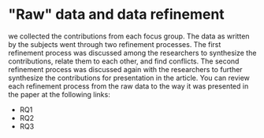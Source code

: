 # "Raw" data and data refinement
we collected the contributions from each focus group. The data as written by the subjects went through two refinement processes. The first refinement process was discussed among the researchers to synthesize the contributions, relate them to each other, and find conflicts. The second refinement process was discussed again with the researchers to further synthesize the contributions for presentation in the article. 
You can review each refinement process from the raw data to the way it was presented in the paper at the following links: 
* RQ1 
* RQ2 
* RQ3 
